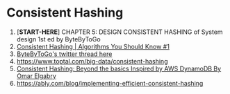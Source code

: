 <h1>Consistent Hashing</h1>

1. [**START-HERE**] CHAPTER 5: DESIGN CONSISTENT HASHING of System design 1st ed by ByteByToGo
1. [Consistent Hashing | Algorithms You Should Know #1](https://www.youtube.com/watch?v=UF9Iqmg94tk)
1. [ByteByToGo's twitter thread here](https://en.rattibha.com/thread/1554851895826558976)
1. https://www.toptal.com/big-data/consistent-hashing
1. [Consistent Hashing: Beyond the basics Inspired by AWS DynamoDB By Omar Elgabry](https://medium.com/omarelgabrys-blog/consistent-hashing-beyond-the-basics-525304a12ba)
1. https://ably.com/blog/implementing-efficient-consistent-hashing
